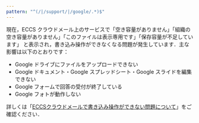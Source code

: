 ```yaml
---
pattern: "^(/|/support/|/google/.*)$"
---
```


<div class="box--alert">

  現在，ECCS クラウドメール上のサービスで「空き容量がありません」「組織の空き容量がありません」「このファイルは表示専用です」「保存容量が不足しています」 と表示され，書き込み操作ができなくなる問題が発生しています．主な影響は以下のとおりです：
  - Google ドライブにファイルをアップロードできない
  - Google ドキュメント・Google スプレッドシート・Google スライドを編集できない
  - Google フォームで回答の受付が終了している
  - Google フォトが動作しない

  詳しくは「[ECCSクラウドメールで書き込み操作ができない問題について](/notice/2024/1101-google-storage-limit/)」をご確認ください．
</div>
